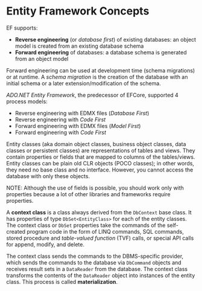 # Entity Framework Concepts

EF supports:
* **Reverse engineering** (or *database first*) of existing databases: an object model is created from an existing database schema 
* **Forward engineering** of databases: a database schema is generated from an object model

Forward engineering can be used at development time (schema migrations) or at runtime. A *schema migration* is the creation of the database with an initial schema or a later extension/modification of the schema.

*ADO.NET Entity Framework*, the predecessor of EFCore, supported 4 process models:
* Reverse engineering with EDMX files (*Database First*)
* Reverse engineering with *Code First*
* Forward engineering with EDMX files (*Model First*)
* Forward engineering with *Code First*

Entity classes (aka domain object classes, business object classes, data classes or persistent classes) are representations of tables and views. They contain properties or fields that are mapped to columns of the tables/views. Entity classes can be plain old CLR objects (POCO classes); in other words, they need no base class and no interface. However, you cannot access the database with only these objects.

NOTE: Although the use of fields is possible, you should work only with properties because a lot of other libraries and frameworks require properties.


A **context class** is a class always derived from the `DbContext` base class. It has properties of type `DbSet<EntityClass>` for each of the entity classes. The context class or `DbSet` properties take the commands of the self-created program code in the form of LINQ commands, SQL commands, stored procedure and *table-valued function* (TVF) calls, or special API calls for append, modify, and delete.

The context class sends the commands to the DBMS-specific provider, which sends the commands to the database via `DbCommand` objects and receives result sets in a `DataReader` from the database. The context class transforms the contents of the `DataReader` object into instances of the entity class. This process is called **materialization**.
